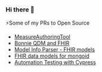 ### Hi there 👋

⚡Some of my PRs to Open Source
* [MeasureAuthoringTool](https://github.com/MeasureAuthoringTool/MeasureAuthoringTool/pulls?q=is%3Apr+author%3Aserhii-ilin+)
* [Bonnie QDM and FHIR](https://github.com/MeasureAuthoringTool/bonnie/pulls?q=is%3Apr+author%3Aserhii-ilin+)
* [Model Info Parser - FHIR models](https://github.com/MeasureAuthoringTool/model-info-parser/pulls?q=+is%3Apr+author%3Aserhii-ilin+)
* [FHIR data models for mongoid](https://github.com/MeasureAuthoringTool/fhir-mongoid-models/pulls?q=is%3Apr+author%3Aserhii-ilin+)
* [Automation Testing with Cypress](https://github.com/MeasureAuthoringTool/MAT_Automation_Cypress/pulls?q=is%3Apr+author%3Aserhii-ilin+)

<!--
**serhii-ilin/serhii-ilin** is a ✨ _special_ ✨ repository because its `README.md` (this file) appears on your GitHub profile.

Here are some ideas to get you started:

- 🔭 I’m currently working on ...
- 🌱 I’m currently learning ...
- 👯 I’m looking to collaborate on ...
- 🤔 I’m looking for help with ...
- 💬 Ask me about ...
- 📫 How to reach me: ...
- 😄 Pronouns: ...
- ⚡ Fun fact: ...
-->
